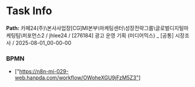 # Task Info

**Path:** 카페24(주)\본사사업장\[CG]MI본부\마케팅센터\성장전략그룹\글로벌디지털마케팅팀\퍼포먼스2 / jhlee24 / [276184] 광고 운영 기획 (미디어믹스) _ [공통] 시장조사 / 2025-08-01_00-00-00

### BPMN
- ["https://n8n-mi-029-web.hanpda.com/workflow/OWoheXGU9jFzM5Z3"]


